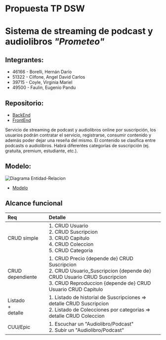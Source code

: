 # Propuesta TP DSW

# Sistema de streaming de podcast y audiolibros *"Prometeo"*

## **Integrantes:**  

- 46166 - Borelli, Hernán Darío
- 51322 - Cilfone, Angel David Carlos
- 39715 - Coyle, Virginia Mariel
- 49500 - Faulin, Eugenio Pandu

## **Repositorio:**
- [BackEnd](https://github.com/efaulin/tp-prometeo-back.git)
- [FrontEnd](https://github.com/efaulin/tp-prometeo-front.git)

Servicio de streaming de podcast y audiolibros online por suscripción, los usuarios podrán contratar el servicio, registrarse, consumir contenido y además poder dejar una reseña del mismo. El contenido se clasifica entre podcasts o audiolibros. Habrá diferentes categorías de suscripción (ej. gratuita, premium, estudiante, etc.). 

## **Modelo:**
![Diagrama Entidad-Relacion](https://github.com/hdborelli/TP_DSW_CBFN/blob/main/Assets/Modelo%20de%20base%20de%20datos.drawio.png)

- [Modelo](https://drive.google.com/file/d/11ACZJqwl76ydJ1UTIr_Lcnx58QASBCiV/view?usp=drive_link)

## Alcance funcional
|Req|Detalle|
|:-|:-|
|CRUD simple|1. CRUD Usuario<br>2. CRUD Suscripcion<br>3. CRUD Capitulo<br>4. CRUD Coleccion<br>5. CRUD Categoria|
|CRUD dependiente|1. CRUD Precio {depende de} CRUD Suscripcion<br>2. CRUD Usuario_Suscripcion {depende de} CRUD Usuario CRUD Suscripcion <br>3. CRUD Reproduccion {depende de} CRUD Usuario CRUD Capitulo|
|Listado<br>+<br>detalle| 1. Listado de historial de Suscripciones => detalle CRUD Suscripcion<br> 2. Listado de Colecciones por categorias => detalle CRUD Coleccion|
|CUU/Epic|1. Escuchar un "Audiolibro/Podcast"<br>2. Subir un "Audiolibro/Podcast"<br>|

